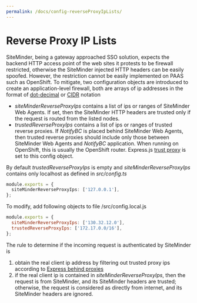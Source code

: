 ```yaml
---
permalink: /docs/config-reverseProxyIpLists/
---
```


# Reverse Proxy IP Lists

SiteMinder, being a gateway approached SSO solution, expects the backend HTTP access point of the web sites it protests to be firewall restricted, otherwise the SiteMinder injected HTTP headers can be easily spoofed. However, the restriction cannot be easily implemented on PAAS such as OpenShift. To mitigate, two configuration objects are introduced to create an application-level firewall, both are arrays of ip addresses in the format of [dot-decimal](https://en.wikipedia.org/wiki/Dot-decimal_notation) or [CIDR](https://en.wikipedia.org/wiki/Classless_Inter-Domain_Routing#CIDR_notation) notation

- _siteMinderReverseProxyIps_ contains a list of ips or ranges of SiteMinder Web Agents. If set, then the SiteMinder HTTP headers are trusted only if the request is routed from the listed nodes.
- _trustedReverseProxyIps_ contains a list of ips or ranges of trusted reverse proxies. If _NotifyBC_ is placed behind SiteMinder Web Agents, then trusted reverse proxies should include only those between SiteMinder Web Agents and _NotifyBC_ application. When running on OpenShift, this is usually the OpenShift router. Express.js [trust proxy](https://expressjs.com/en/guide/behind-proxies.html) is set to this config object.

By default _trustedReverseProxyIps_ is empty and _siteMinderReverseProxyIps_ contains only localhost as defined in _src/config.ts_

```ts
module.exports = {
  siteMinderReverseProxyIps: ['127.0.0.1'],
};
```

To modify, add following objects to file /src/config.local.js

```js
module.exports = {
  siteMinderReverseProxyIps: ['130.32.12.0'],
  trustedReverseProxyIps: ['172.17.0.0/16'],
};
```

The rule to determine if the incoming request is authenticated by SiteMinder is

1. obtain the real client ip address by filtering out trusted proxy ips according to [Express behind proxies](https://expressjs.com/en/guide/behind-proxies.html)
2. if the real client ip is contained in _siteMinderReverseProxyIps_, then the request is from SiteMinder, and its SiteMinder headers are trusted; otherwise, the request is considered as directly from internet, and its SiteMinder headers are ignored.
